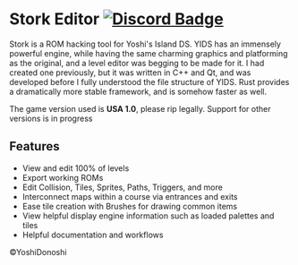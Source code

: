 Stork Editor
[![Discord Badge]][discord]
=============

[Discord Badge]: https://img.shields.io/static/v1?message=Discord&logo=discord&labelColor=5c5c5c&color=7289DA&logoColor=white&label=%20
[discord]: https://discord.gg/Fy4za2WsT6

Stork is a ROM hacking tool for Yoshi's Island DS. YIDS has an immensely powerful engine, while having the same charming graphics and platforming as the original, and a level editor was begging to be made for it. I had created one previously, but it was written in C++ and Qt, and was developed before I fully understood the file structure of YIDS. Rust provides a dramatically more stable framework, and is somehow faster as well.

The game version used is **USA 1.0**, please rip legally. Support for other versions is in progress

## Features

- View and edit 100% of levels
- Export working ROMs
- Edit Collision, Tiles, Sprites, Paths, Triggers, and more
- Interconnect maps within a course via entrances and exits
- Ease tile creation with Brushes for drawing common items
- View helpful display engine information such as loaded palettes and tiles
- Helpful documentation and workflows

©YoshiDonoshi
